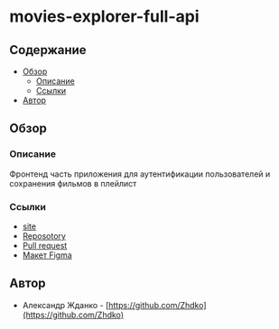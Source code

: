 # movies-explorer-full-api

## Содержание

- [Обзор](#Обзор)
  - [Описание](#Описание)
  - [Ссылки](#Ссылки)
- [Автор](#Автор)

## Обзор

### Описание

Фронтенд часть приложения для аутентификации пользователей и сохранения фильмов в плейлист

### Ссылки

- [site](https://zhdko.movies.nomoredomains.rocks/)
- [Reposotory](https://github.com/Zhdko/movies-explorer-frontend)
- [Pull request](https://github.com/Zhdko/movies-explorer-frontend/pull/2)
- [Макет Figma](https://disk.yandex.ru/d/G9VOrplCpbd_8w)

## Автор

- Александр Жданко - [https://github.com/Zhdko](https://github.com/Zhdko)
